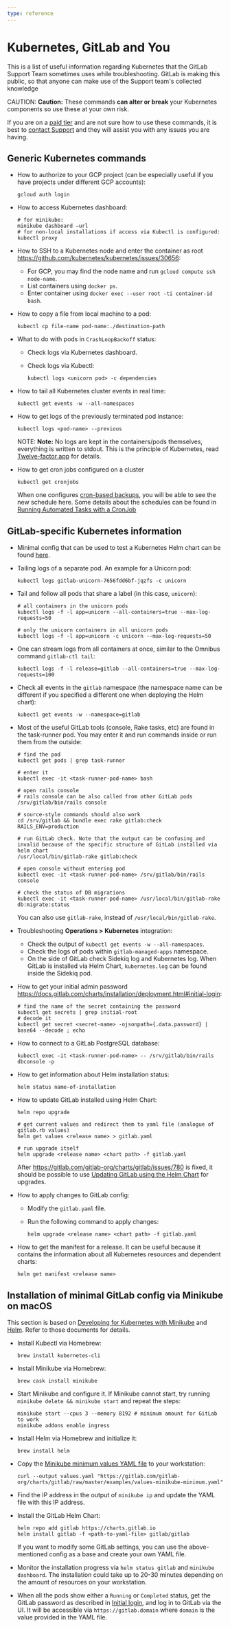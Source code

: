 ```yaml
---
type: reference
---
```


# Kubernetes, GitLab and You

This is a list of useful information regarding Kubernetes that the GitLab Support
Team sometimes uses while troubleshooting. GitLab is making this public, so that anyone
can make use of the Support team's collected knowledge

CAUTION: **Caution:**
These commands **can alter or break** your Kubernetes components so use these at your own risk.

If you are on a [paid tier](https://about.gitlab.com/pricing/) and are not sure how
to use these commands, it is best to [contact Support](https://about.gitlab.com/support/)
and they will assist you with any issues you are having.

## Generic Kubernetes commands

- How to authorize to your GCP project (can be especially useful if you have projects
  under different GCP accounts):

  ```shell
  gcloud auth login
  ```

- How to access Kubernetes dashboard:

  ```shell
  # for minikube:
  minikube dashboard —url
  # for non-local installations if access via Kubectl is configured:
  kubectl proxy
  ```

- How to SSH to a Kubernetes node and enter the container as root
  <https://github.com/kubernetes/kubernetes/issues/30656>:

  - For GCP, you may find the node name and run `gcloud compute ssh node-name`.
  - List containers using `docker ps`.
  - Enter container using `docker exec --user root -ti container-id bash`.

- How to copy a file from local machine to a pod:

  ```shell
  kubectl cp file-name pod-name:./destination-path
  ```

- What to do with pods in `CrashLoopBackoff` status:

  - Check logs via Kubernetes dashboard.
  - Check logs via Kubectl:

    ```shell
    kubectl logs <unicorn pod> -c dependencies
    ```

- How to tail all Kubernetes cluster events in real time:

  ```shell
  kubectl get events -w --all-namespaces
  ```

- How to get logs of the previously terminated pod instance:

  ```shell
  kubectl logs <pod-name> --previous
  ```

  NOTE: **Note:**
  No logs are kept in the containers/pods themselves, everything is written to stdout.
  This is the principle of Kubernetes, read [Twelve-factor app](https://12factor.net/)
  for details.

- How to get cron jobs configured on a cluster

  ```shell
  kubectl get cronjobs
  ```

  When one configures [cron-based backups](https://docs.gitlab.com/charts/backup-restore/backup.html#cron-based-backup),
  you will be able to see the new schedule here. Some details about the schedules can be found
  in [Running Automated Tasks with a CronJob](https://kubernetes.io/docs/tasks/job/automated-tasks-with-cron-jobs/#creating-a-cron-job)

## GitLab-specific Kubernetes information

- Minimal config that can be used to test a Kubernetes Helm chart can be found
  [here](https://gitlab.com/gitlab-org/charts/gitlab/issues/620).

- Tailing logs of a separate pod. An example for a Unicorn pod:

  ```shell
  kubectl logs gitlab-unicorn-7656fdd6bf-jqzfs -c unicorn
  ```

- Tail and follow all pods that share a label (in this case, `unicorn`):

  ```shell
  # all containers in the unicorn pods
  kubectl logs -f -l app=unicorn --all-containers=true --max-log-requests=50

  # only the unicorn containers in all unicorn pods
  kubectl logs -f -l app=unicorn -c unicorn --max-log-requests=50
  ```

- One can stream logs from all containers at once, similar to the Omnibus
  command `gitlab-ctl tail`:

  ```shell
  kubectl logs -f -l release=gitlab --all-containers=true --max-log-requests=100
  ```

- Check all events in the `gitlab` namespace (the namespace name can be different if you
  specified a different one when deploying the Helm chart):

  ```shell
  kubectl get events -w --namespace=gitlab
  ```

- Most of the useful GitLab tools (console, Rake tasks, etc) are found in the task-runner
  pod. You may enter it and run commands inside or run them from the outside:

  ```shell
  # find the pod
  kubectl get pods | grep task-runner

  # enter it
  kubectl exec -it <task-runner-pod-name> bash

  # open rails console
  # rails console can be also called from other GitLab pods
  /srv/gitlab/bin/rails console

  # source-style commands should also work
  cd /srv/gitlab && bundle exec rake gitlab:check RAILS_ENV=production

  # run GitLab check. Note that the output can be confusing and invalid because of the specific structure of GitLab installed via helm chart
  /usr/local/bin/gitlab-rake gitlab:check

  # open console without entering pod
  kubectl exec -it <task-runner-pod-name> /srv/gitlab/bin/rails console

  # check the status of DB migrations
  kubectl exec -it <task-runner-pod-name> /usr/local/bin/gitlab-rake db:migrate:status
  ```

  You can also use `gitlab-rake`, instead of `/usr/local/bin/gitlab-rake`.

- Troubleshooting **Operations > Kubernetes** integration:

  - Check the output of `kubectl get events -w --all-namespaces`.
  - Check the logs of pods within `gitlab-managed-apps` namespace.
  - On the side of GitLab check Sidekiq log and Kubernetes log. When GitLab is installed
    via Helm Chart, `kubernetes.log` can be found inside the Sidekiq pod.

- How to get your initial admin password <https://docs.gitlab.com/charts/installation/deployment.html#initial-login>:

  ```shell
  # find the name of the secret containing the password
  kubectl get secrets | grep initial-root
  # decode it
  kubectl get secret <secret-name> -ojsonpath={.data.password} | base64 --decode ; echo
  ```

- How to connect to a GitLab PostgreSQL database:

  ```shell
  kubectl exec -it <task-runner-pod-name> -- /srv/gitlab/bin/rails dbconsole -p
  ```

- How to get information about Helm installation status:

  ```shell
  helm status name-of-installation
  ```

- How to update GitLab installed using Helm Chart:

  ```shell
  helm repo upgrade

  # get current values and redirect them to yaml file (analogue of gitlab.rb values)
  helm get values <release name> > gitlab.yaml

  # run upgrade itself
  helm upgrade <release name> <chart path> -f gitlab.yaml
  ```

  After <https://gitlab.com/gitlab-org/charts/gitlab/issues/780> is fixed, it should
  be possible to use [Updating GitLab using the Helm Chart](https://docs.gitlab.com/charts/index.html#updating-gitlab-using-the-helm-chart)
  for upgrades.

- How to apply changes to GitLab config:

  - Modify the `gitlab.yaml` file.
  - Run the following command to apply changes:

    ```shell
    helm upgrade <release name> <chart path> -f gitlab.yaml
    ```

- How to get the manifest for a release. It can be useful because it contains the information about
all Kubernetes resources and dependent charts:

  ```shell
  helm get manifest <release name>
  ```

## Installation of minimal GitLab config via Minikube on macOS

This section is based on [Developing for Kubernetes with Minikube](https://docs.gitlab.com/charts/development/minikube/index.html)
and [Helm](https://docs.gitlab.com/charts/installation/tools.html#helm). Refer
to those documents for details.

- Install Kubectl via Homebrew:

  ```shell
  brew install kubernetes-cli
  ```

- Install Minikube via Homebrew:

  ```shell
  brew cask install minikube
  ```

- Start Minikube and configure it. If Minikube cannot start, try running `minikube delete && minikube start`
  and repeat the steps:

  ```shell
  minikube start --cpus 3 --memory 8192 # minimum amount for GitLab to work
  minikube addons enable ingress
  ```

- Install Helm via Homebrew and initialize it:

  ```shell
  brew install helm
  ```

- Copy the [Minikube minimum values YAML file](https://gitlab.com/gitlab-org/charts/gitlab/raw/master/examples/values-minikube-minimum.yaml)
  to your workstation:

  ```shell
  curl --output values.yaml "https://gitlab.com/gitlab-org/charts/gitlab/raw/master/examples/values-minikube-minimum.yaml"
  ```

- Find the IP address in the output of `minikube ip` and update the YAML file with
  this IP address.

- Install the GitLab Helm Chart:

  ```shell
  helm repo add gitlab https://charts.gitlab.io
  helm install gitlab -f <path-to-yaml-file> gitlab/gitlab
  ```

  If you want to modify some GitLab settings, you can use the above-mentioned config
  as a base and create your own YAML file.

- Monitor the installation progress via `helm status gitlab` and `minikube dashboard`.
  The installation could take up to 20-30 minutes depending on the amount of resources
  on your workstation.

- When all the pods show either a `Running` or `Completed` status, get the GitLab password as
  described in [Initial login](https://docs.gitlab.com/charts/installation/deployment.html#initial-login),
  and log in to GitLab via the UI. It will be accessible via `https://gitlab.domain`
  where `domain` is the value provided in the YAML file.

<!-- ## Troubleshooting

Include any troubleshooting steps that you can foresee. If you know beforehand what issues
one might have when setting this up, or when something is changed, or on upgrading, it's
important to describe those, too. Think of things that may go wrong and include them here.
This is important to minimize requests for support, and to avoid doc comments with
questions that you know someone might ask.

Each scenario can be a third-level heading, e.g. `### Getting error message X`.
If you have none to add when creating a doc, leave this section in place
but commented out to help encourage others to add to it in the future. -->
